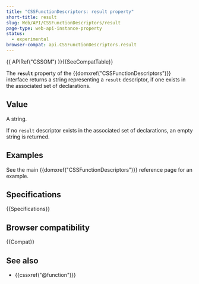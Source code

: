 ```yaml
---
title: "CSSFunctionDescriptors: result property"
short-title: result
slug: Web/API/CSSFunctionDescriptors/result
page-type: web-api-instance-property
status:
  - experimental
browser-compat: api.CSSFunctionDescriptors.result
---
```


{{ APIRef("CSSOM") }}{{SeeCompatTable}}

The **`result`** property of the {{domxref("CSSFunctionDescriptors")}} interface returns a string representing a `result` descriptor, if one exists in the associated set of declarations.

## Value

A string.

If no `result` descriptor exists in the associated set of declarations, an empty string is returned.

## Examples

See the main {{domxref("CSSFunctionDescriptors")}} reference page for an example.

## Specifications

{{Specifications}}

## Browser compatibility

{{Compat}}

## See also

- {{cssxref("@function")}}
